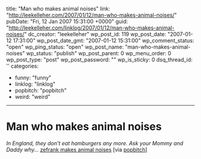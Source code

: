 title: "Man who makes animal noises"
link: "http://leekelleher.com/2007/01/12/man-who-makes-animal-noises/"
pubDate: "Fri, 12 Jan 2007 15:31:00 +0000"
guid: "http://leekelleher.com/linklog/2007/01/12/man-who-makes-animal-noises/"
dc_creator: "leekelleher"
wp_post_id: 119
wp_post_date: "2007-01-12 17:31:00"
wp_post_date_gmt: "2007-01-12 15:31:00"
wp_comment_status: "open"
wp_ping_status: "open"
wp_post_name: "man-who-makes-animal-noises"
wp_status: "publish"
wp_post_parent: 0
wp_menu_order: 0
wp_post_type: "post"
wp_post_password: ""
wp_is_sticky: 0
dsq_thread_id: ''
categories:
  - funny: "funny"
  - linklog: "linklog"
  - popbitch: "popbitch"
  - weird: "weird"

---

# Man who makes animal noises

<em>In England, they don't eat hamburgers any more. Ask your Mommy and Daddy why...</em> <a href="http://www.zefrank.com/forella/swfs/index.html">zefrank makes animal noises</a> [via <a href="http://www.popbitch.com/">popbitch</a>]